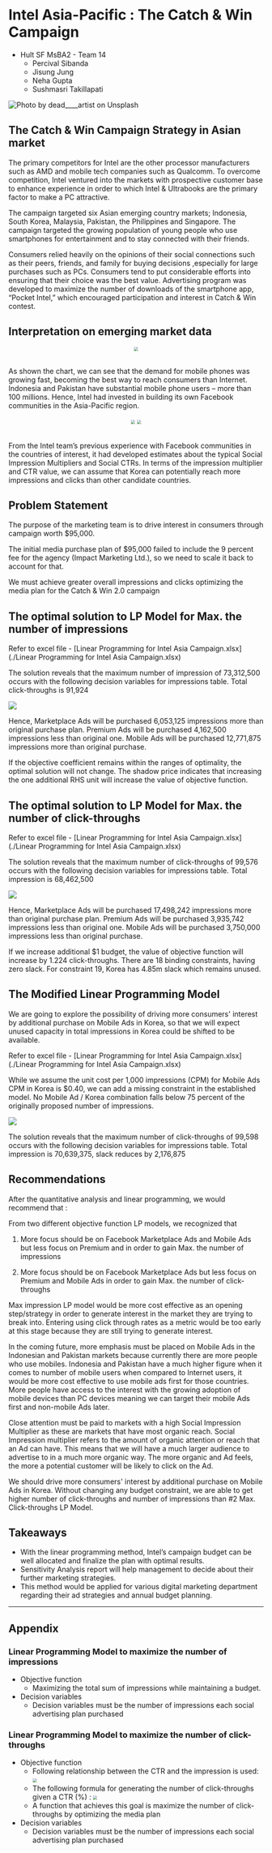 # Intel Asia-Pacific : The Catch & Win Campaign

- Hult SF MsBA2 - Team 14 
  - Percival Sibanda
  - Jisung Jung
  - Neha Gupta
  - Sushmasri Takillapati

![Photo by dead____artist on Unsplash](images/asia-map.jpg)

## The Catch & Win Campaign Strategy in Asian market

The primary competitors for Intel are the other processor manufacturers such as AMD and mobile tech companies such as Qualcomm. To overcome competition, Intel ventured into the markets with prospective customer base to enhance experience in order to which Intel & Ultrabooks are the primary factor to make a PC attractive.

The campaign targeted six Asian emerging country markets; Indonesia, South Korea, Malaysia, Pakistan, the Philippines and Singapore. The campaign targeted the growing population of young people who use smartphones for entertainment and to stay connected with their friends.

Consumers relied heavily on the opinions of their social connections such as their peers, friends, and family for buying decisions ,especially for large purchases such as PCs. Consumers tend to put considerable efforts into ensuring that their choice was the best value.  Advertising program was developed to maximize the number of downloads of the smartphone app, “Pocket Intel,” which encouraged participation and interest in Catch & Win contest. 

## Interpretation on emerging market data

<center>
<img src="images/Emerging-market-data-1.png" style="zoom:50%;">
</center> <br>

As shown the chart, we can see that the demand for mobile phones was growing fast, becoming the best way to reach consumers than Internet. Indonesia and Pakistan have substantial mobile phone users – more than 100 millions. Hence, Intel had invested in building its own Facebook communities in the Asia-Pacific region. 

<center>
<img src="images/Emerging-market-data-2.png" style="zoom:50%;">
<img src="images/Emerging-market-data-3.jpg" style="zoom:50%;">
</center> <br>

From the Intel team’s previous experience with Facebook communities in the countries of interest, it had developed estimates about the typical Social Impression Multipliers and Social CTRs. In terms of the impression multiplier and CTR value, we can assume that Korea can potentially reach more impressions and clicks than other candidate countries.

## Problem Statement

The purpose of the marketing team is to drive interest in consumers through campaign worth $95,000. 

The initial media purchase plan of $95,000 failed to include the 9 percent fee for the agency (Impact Marketing Ltd.), so we need to scale it back to account for that. 

We must achieve greater overall impressions and clicks optimizing the media plan for the Catch & Win 2.0 campaign

## The optimal solution to LP Model for Max. the number of impressions

Refer to excel file - [Linear Programming for Intel Asia Campaign.xlsx](./Linear Programming for Intel Asia Campaign.xlsx)

The solution reveals that the maximum number of impression of 73,312,500 occurs with the following decision variables for impressions table. Total click-throughs is 91,924

![](images/lp-solution-1.jpg)

Hence, Marketplace Ads will be purchased 6,053,125 impressions more than original purchase plan. Premium Ads will be purchased 4,162,500 impressions less than original one. Mobile Ads will be purchased 12,771,875 impressions more than original purchase. 

If the objective coefficient remains within the ranges of optimality, the optimal solution will not change. The shadow price indicates that increasing the one additional RHS unit will increase the value of objective function. 

## The optimal solution to LP Model for Max. the number of click-throughs

Refer to excel file - [Linear Programming for Intel Asia Campaign.xlsx](./Linear Programming for Intel Asia Campaign.xlsx)

The solution reveals that the maximum number of click-throughs of 99,576 occurs with the following decision variables for impressions table. Total impression is 68,462,500

![](images/lp-solution-2.jpg)

Hence, Marketplace Ads will be purchased 17,498,242 impressions more than original purchase plan. Premium Ads will be purchased 3,935,742 impressions less than original one. Mobile Ads will be purchased 3,750,000 impressions less than original purchase. 

If we increase additional $1 budget, the value of objective function will increase by 1.224 click-throughs. There are 18 binding constraints, having zero slack. For constraint 19, Korea has 4.85m slack which remains unused.

## The Modified Linear Programming Model 

We are going to explore the possibility of driving more consumers' interest by additional purchase on Mobile Ads in Korea, so that we will expect unused capacity in total impressions in Korea could be shifted to be available. 

Refer to excel file - [Linear Programming for Intel Asia Campaign.xlsx](./Linear Programming for Intel Asia Campaign.xlsx)

While we assume the unit cost per 1,000 impressions (CPM) for Mobile Ads CPM in Korea is $0.40, we can add a missing constraint in the established model. No Mobile Ad / Korea combination falls below 75 percent of the originally proposed number of impressions. 

![](images/lp-solution-3.jpg)

The solution reveals that the maximum number of click-throughs of 99,598 occurs with the following decision variables for impressions table. Total impression is 70,639,375, slack reduces by 2,176,875

## Recommendations

After the quantitative analysis and linear programming, we would recommend that :

From two different objective function LP models, we recognized that 

1) More focus should be on Facebook Marketplace Ads and Mobile Ads but less focus on Premium and in order to gain Max. the number of impressions

2) More focus should be on Facebook Marketplace Ads but less focus on Premium and Mobile Ads in order to gain Max. the number of click-throughs

Max impression LP model would be more cost effective as an opening step/strategy in order to generate interest in the market they are trying to break into. Entering using click through rates as a metric would be too early at this stage because they are still trying to generate interest. 

In the coming future, more emphasis must be placed on Mobile Ads in the Indonesian and Pakistan markets because currently there are more people who use mobiles. Indonesia and Pakistan have a much higher figure when it comes to number of mobile users when compared to Internet users, it would be more cost effective to use mobile ads first for those countries. More people have access to the interest with the growing adoption of mobile devices than PC devices meaning we can target their mobile Ads first and non-mobile Ads later.

Close attention must be paid to markets with a high Social Impression Multiplier as these are markets that have most organic reach. Social Impression multiplier refers to the amount of organic attention or reach that an Ad can have. This means that we will have a much larger audience to advertise to in a much more organic way. The more organic and Ad feels, the more a potential customer will be likely to click on the Ad.  

We should drive more consumers' interest by additional purchase on Mobile Ads in Korea. Without changing any budget constraint, we are able to get higher number of click-throughs and number of impressions than #2 Max. Click-throughs LP Model. 

## Takeaways

- With the linear programming method, Intel’s campaign budget  can be well allocated and finalize the plan with optimal results.
- Sensitivity Analysis report will help management to decide about their further marketing strategies.
- This method would be applied for various digital marketing department regarding their ad strategies and annual budget planning.

------

## Appendix

### Linear Programming Model to maximize the number of impressions

- Objective function
     - Maximizing the total sum of impressions while maintaining a budget.
- Decision variables
     - Decision variables must be the number of impressions each social advertising plan purchased

### Linear Programming Model to maximize the number of click-throughs

- Objective function
     - Following relationship between the CTR and the impression is used:
       <img src="images/math-equation-1.jpg" style="zoom:50%;" />
     - The following formula for generating the number of click-throughs given a CTR (%) : 
       <img src="images/math-equation-2.jpg" style="zoom:50%;" />
     - A function that achieves this goal is maximize the number of click-throughs by optimizing the media plan 
- Decision variables 
     - Decision variables must be the number of impressions each social advertising plan purchased

